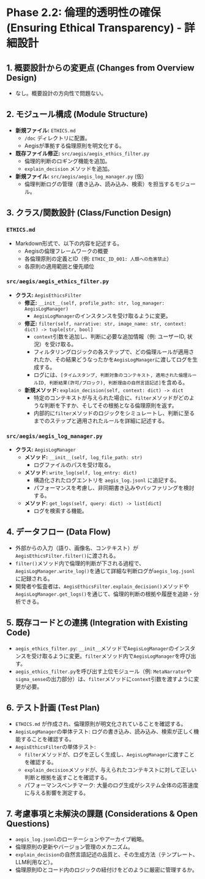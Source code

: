 # Phase 2.2: 倫理的透明性の確保 (Ensuring Ethical Transparency) - 詳細設計

## 1. 概要設計からの変更点 (Changes from Overview Design)
- なし。概要設計の方向性で問題ない。

## 2. モジュール構成 (Module Structure)
- **新規ファイル:** `ETHICS.md`
  - `/doc` ディレクトリに配置。
  - Aegisが準拠する倫理原則を明文化する。
- **既存ファイル修正:** `src/aegis/aegis_ethics_filter.py`
  - 倫理的判断のロギング機能を追加。
  - `explain_decision` メソッドを追加。
- **新規ファイル:** `src/aegis/aegis_log_manager.py` (仮)
  - 倫理判断ログの管理（書き込み、読み込み、検索）を担当するモジュール。

## 3. クラス/関数設計 (Class/Function Design)
### `ETHICS.md`
- Markdown形式で、以下の内容を記述する。
  - Aegisの倫理フレームワークの概要
  - 各倫理原則の定義とID（例: `ETHIC_ID_001: 人類への危害禁止`）
  - 各原則の適用範囲と優先順位

### `src/aegis/aegis_ethics_filter.py`
- **クラス:** `AegisEthicsFilter`
  - **修正:** `__init__(self, profile_path: str, log_manager: AegisLogManager)`
    - `AegisLogManager`のインスタンスを受け取るように変更。
  - **修正:** `filter(self, narrative: str, image_name: str, context: dict) -> tuple[str, bool]`
    - `context`引数を追加し、判断に必要な追加情報（例: ユーザーID, 状況）を受け取る。
    - フィルタリングロジックの各ステップで、どの倫理ルールが適用されたか、その結果どうなったかを`AegisLogManager`に渡してログを生成する。
    - ログには、`[タイムスタンプ, 判断対象のコンテキスト, 適用された倫理ルールID, 判断結果(許可/ブロック), 判断理由の自然言語記述]`を含める。
  - **新規メソッド:** `explain_decision(self, context: dict) -> dict`
    - 特定のコンテキストが与えられた場合に、`filter`メソッドがどのような判断を下すか、そしてその根拠となる倫理原則を返す。
    - 内部的に`filter`メソッドのロジックをシミュレートし、判断に至るまでのステップと適用されたルールを詳細に記述する。

### `src/aegis/aegis_log_manager.py`
- **クラス:** `AegisLogManager`
  - **メソッド:** `__init__(self, log_file_path: str)`
    - ログファイルのパスを受け取る。
  - **メソッド:** `write_log(self, log_entry: dict)`
    - 構造化されたログエントリを `aegis_log.jsonl` に追記する。
    - パフォーマンスを考慮し、非同期書き込みやバッファリングを検討する。
  - **メソッド:** `get_logs(self, query: dict) -> list[dict]`
    - ログを検索する機能。

## 4. データフロー (Data Flow)
- 外部からの入力（語り、画像名、コンテキスト）が`AegisEthicsFilter.filter()`に渡される。
- `filter()`メソッド内で倫理的判断が下される過程で、`AegisLogManager.write_log()`を通じて詳細な判断ログが`aegis_log.jsonl`に記録される。
- 開発者や監査者は、`AegisEthicsFilter.explain_decision()`メソッドや`AegisLogManager.get_logs()`を通じて、倫理的判断の根拠や履歴を追跡・分析できる。

## 5. 既存コードとの連携 (Integration with Existing Code)
- `aegis_ethics_filter.py`: `__init__`メソッドで`AegisLogManager`のインスタンスを受け取るように変更。`filter`メソッド内で`AegisLogManager`を呼び出す。
- `aegis_ethics_filter.py`を呼び出す上位モジュール（例: `MetaNarrator`や`sigma_sense`の出力部分）は、`filter`メソッドに`context`引数を渡すように変更が必要。

## 6. テスト計画 (Test Plan)
- `ETHICS.md` が作成され、倫理原則が明文化されていることを確認する。
- `AegisLogManager`の単体テスト: ログの書き込み、読み込み、検索が正しく機能することを確認する。
- `AegisEthicsFilter`の単体テスト:
  - `filter`メソッドが、ログを正しく生成し、`AegisLogManager`に渡すことを確認する。
  - `explain_decision`メソッドが、与えられたコンテキストに対して正しい判断と根拠を返すことを確認する。
  - パフォーマンスベンチマーク: 大量のログ生成がシステム全体の応答速度に与える影響を測定する。

## 7. 考慮事項と未解決の課題 (Considerations & Open Questions)
- `aegis_log.jsonl`のローテーションやアーカイブ戦略。
- 倫理原則の更新やバージョン管理のメカニズム。
- `explain_decision`の自然言語記述の品質と、その生成方法（テンプレート、LLM利用など）。
- 倫理原則IDとコード内のロジックの紐付けをどのように厳密に管理するか。
